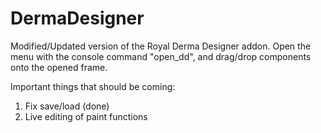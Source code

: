 <h1>DermaDesigner</h1>

Modified/Updated version of the Royal Derma Designer addon. Open the menu with the console command "open_dd", and drag/drop components onto the opened frame.

Important things that should be coming:
1. Fix save/load (done)
2. Live editing of paint functions

